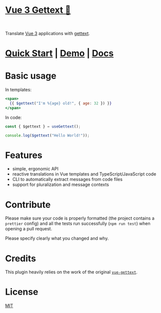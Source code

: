 <p align="center">
  <a href="https://www.npmjs.com/package/vue3-gettext" target="_blank">
    <h1>Vue 3 Gettext 💬</h1>
  </a>
</p>
<br/>

Translate [Vue 3](http://vuejs.org) applications with [gettext](https://en.wikipedia.org/wiki/Gettext).

# [Quick Start](https://jshmrtn.github.io/vue3-gettext/) | [Demo](https://jshmrtn.github.io/vue3-gettext/demo.html) | [Docs](https://jshmrtn.github.io/vue3-gettext/setup.html)

# Basic usage

In templates:

```jsx
<span>
  {{ $gettext("I'm %{age} old!", { age: 32 }) }}
</span>
```

In code:

```ts
const { $gettext } = useGettext();

console.log($gettext("Hello World!"));
```

# Features

- simple, ergonomic API
- reactive translations in Vue templates and TypeScript/JavaScript code
- CLI to automatically extract messages from code files
- support for pluralization and message contexts

# Contribute

Please make sure your code is properly formatted (the project contains a `prettier` config) and all the tests run successfully (`npm run test`) when opening a pull request.

Please specify clearly what you changed and why.

# Credits

This plugin heavily relies on the work of the original [`vue-gettext`](https://github.com/Polyconseil/vue-gettext/).

# License

[MIT](http://opensource.org/licenses/MIT)
